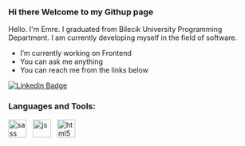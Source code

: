 ### Hi there  Welcome to my Githup page

Hello. I'm Emre. I graduated from Bilecik University Programming Department. 
I am currently developing myself in the field of software.


-  I’m currently working on Frontend
-  You can ask me anything
-  You can reach me from the links below


[![Linkedin Badge](https://img.shields.io/badge/LinkedIn-0077B5?style=for-the-badge&logo=linkedin&logoColor=white)](www.linkedin.com/in/yunusemreuslu16) 


### Languages and Tools:

<img align="left" alt="sass" width="36px" src="https://thumbnail.imgbin.com/4/16/4/imgbin-sass-cascading-style-sheets-preprocessor-less-postcss-meng-uwgxZ0nWdzVLrKB6BCTaPGfLc_t.jpg" style="padding-right:10px;">
<img align="left" alt="js" width="36px" src="https://flyclipart.com/thumb2/logo-javascript-png-transparent-logo-javascript-images-892775.png" style="padding-right:10px;">
<img align="left" alt="html5" width="36px" src="https://cdn.icon-icons.com/icons2/1488/PNG/512/5352-html5_102567.png" style="padding-right:10px;">

